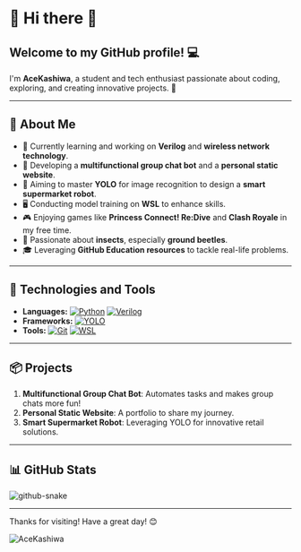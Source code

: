 # 🌟 Hi there 👋

## Welcome to my GitHub profile! 💻

I'm **AceKashiwa**, a student and tech enthusiast passionate about coding, exploring, and creating innovative projects. 🌱

---

## 🌟 About Me
- 🌱 Currently learning and working on **Verilog** and **wireless network technology**.
- 🤖 Developing a **multifunctional group chat bot** and a **personal static website**.
- 🎯 Aiming to master **YOLO** for image recognition to design a **smart supermarket robot**.
- 🖥️ Conducting model training on **WSL** to enhance skills.
- 🎮 Enjoying games like **Princess Connect! Re:Dive** and **Clash Royale** in my free time.
- 🐞 Passionate about **insects**, especially **ground beetles**.
- 🎓 Leveraging **GitHub Education resources** to tackle real-life problems.

---

## 🚀 Technologies and Tools
- **Languages:** 
  [![Python](https://img.shields.io/badge/-Python-3776AB?logo=python&logoColor=white)](https://www.python.org/) 
  [![Verilog](https://img.shields.io/badge/-Verilog-007ACC?logo=verilog&logoColor=white)](https://en.wikipedia.org/wiki/Verilog)
- **Frameworks:** 
  [![YOLO](https://img.shields.io/badge/-YOLO-FF6F00?logo=yolov5&logoColor=white)](https://github.com/ultralytics/yolov5)
- **Tools:** 
  [![Git](https://img.shields.io/badge/-Git-F05032?logo=git&logoColor=white)](https://git-scm.com) 
  [![WSL](https://img.shields.io/badge/-WSL-0A5DAB?logo=linux&logoColor=white)](https://learn.microsoft.com/en-us/windows/wsl/)

---

## 📦 Projects
1. **Multifunctional Group Chat Bot**: Automates tasks and makes group chats more fun!
2. **Personal Static Website**: A portfolio to share my journey.
3. **Smart Supermarket Robot**: Leveraging YOLO for innovative retail solutions.

---

## 📊 GitHub Stats
<picture>
  <source media="(prefers-color-scheme: dark)" srcset="github-snake-dark.svg" />
  <source media="(prefers-color-scheme: light)" srcset="github-snake.svg" />
  <img alt="github-snake" src="github-snake.svg" />
</picture>

---

Thanks for visiting! Have a great day! 😊

<img src="https://api.likepoems.com/counter/get/@AceKashiwa?theme=asoul" alt="AceKashiwa" />

